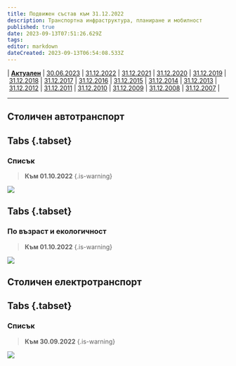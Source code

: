 ```yaml
---
title: Подвижен състав към 31.12.2022
description: Транспортна инфраструктура, планиране и мобилност
published: true
date: 2023-09-13T07:51:26.629Z
tags: 
editor: markdown
dateCreated: 2023-09-13T06:54:08.533Z
---
```


| [**Актуален**](/bg/public-transport/fleet-list/actual) | [30.06.2023](/bg/public-transport/fleet-list/2023-06-30) | [31.12.2022](/bg/public-transport/fleet-list/2022-12-31) | [31.12.2021](/bg/public-transport/fleet-list/2021-12-31) | [31.12.2020](/bg/public-transport/fleet-list/2020-12-31) | [31.12.2019](/bg/public-transport/fleet-list/2019-12-31) | [31.12.2018](/bg/public-transport/fleet-list/2018-12-31) | [31.12.2017](/bg/public-transport/fleet-list/2017-12-31) | [31.12.2016](/bg/public-transport/fleet-list/2016-12-31) | [31.12.2015](/bg/public-transport/fleet-list/2015-12-31) | [31.12.2014](/bg/public-transport/fleet-list/2014-12-31) | [31.12.2013](/bg/public-transport/fleet-list/2013-12-31) | [31.12.2012](/bg/public-transport/fleet-list/2012-12-31) | [31.12.2011](/bg/public-transport/fleet-list/2011-12-31) | [31.12.2010](/bg/public-transport/fleet-list/2010-12-31) | [31.12.2009](/bg/public-transport/fleet-list/2009-12-31) | [31.12.2008](/bg/public-transport/fleet-list/2008-12-31) | [31.12.2007](/bg/public-transport/fleet-list/2007-12-31) | 

---


## Столичен автотранспорт
## Tabs {.tabset}
### Списък
> **Към 01.10.2022**
{.is-warning}

<img src="https://drive.google.com/uc?id=1-VBwNlA-wp9TJ4CWq9n7cG2ssKRN7wnC">

## Tabs {.tabset}
### По възраст и екологичност
> **Към 01.10.2022**
{.is-warning}

<img src="https://drive.google.com/uc?id=1kSDHjFq2zOzftkoNZro-Y0JXyyUXwdFU">

## Столичен електротранспорт
## Tabs {.tabset}

### Списък
> **Към 30.09.2022**
{.is-warning}

<img src="https://drive.google.com/uc?id=1szakGYdEDs-BHjiaoeJj6j_h4z__9jOi">

